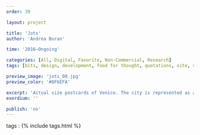 ```yaml
---
order: 39

layout: project

title: 'Jots'
author: 'Andrea Buran'

time: '2016–Ongoing'

categories: [All, Digital, Favorite, Non-Commercial, Research]
tags: [bits, design, development, food for thought, quotations, site, sources]

preview_image: 'jots_00.jpg'
preview_color: '#8F6EFA'

excerpt: 'Actual size postcards of Venice. The city is represented as a pattern of various texture.'
exordium: ''

publish: 'no'
---
```


tags
: {% include tags.html %}
